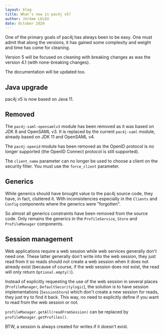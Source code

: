 ```yaml
---
layout: blog
title: What's new in pac4j v5?
author: Jérôme LELEU
date: October 2020
---
```


One of the primary goals of pac4j has always been to be easy. One must admit that along the versions, it has gained some complexity and weight and time has come for cleaning.

Version 5 will be focused on cleaning with breaking changes as was the version 4.1 (with none-breaking changes).

The documentation will be updated too.

## Java upgrade

pac4j v5 is now based on Java 11.

## Removed

The `pac4j-saml-opensamlv3` module has been removed as it was based on JDK 8 and OpenSAML v3. It is replaced by the current `pac4j-saml` module, already based on JDK 11 and OpenSAML v4.

The `pac4j-openid` module has been removed as the OpenID protocol is no longer supported (the OpenID Connect protocol is still supported).

The `client_name` parameter can no longer be used to choose a client on the security filter. You must use the `force_client` parameter.

## Generics

While generics should have brought value to the pac4j source code, they have, in fact, cluttered it.
With inconsistencies especially in the `Clients` and `Config` components where the generics were "forgotten".

So almost all generics constraints have been removed from the source code. Only remains the generics in the `ProfileService`, `Store` and `ProfileManager` components.

## Session management

Web applications require a web session while web services generally don't need one.
These latter generally don't write into the web session, they just read from it so reads should not create a web session when it does not already exist (because of course, if the web session does not exist, the read will only return `Optional.empty()`).

Instead of explicitly requesting the use of the web session in several places (`ProfileManager`, `DefaultSecuritylogic`), the solution is to have session implementations (`SessionStore`) which don't create a new session for reads, they just try to find it back.
This way, no need to explicitly define if you want to read from the web session or not.

`profileManager.getAll(readFromSession)` can be replaced by `profileManager.getProfiles()`.

BTW, a session is always created for writes if it doesn't exist.
